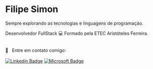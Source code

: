 # Filipe Simon

Sempre explorando as tecnologias e linguagens de programação.

Desenvolvedor FullStack :computer:
Formado pela ETEC Aristóteles Ferreira. 

 <br/> :email: &nbsp; Entre em contato comigo: 
 <br/><br/>
 [![Linkedin Badge](https://img.shields.io/badge/-Filipe%20Simon-blue?style=for-the-badge&logo=Linkedin&logoColor=white&link=https://www.linkedin.com/in/filipesimon/)](https://www.linkedin.com/in/filipesimon/) [![Microsoft Badge](https://img.shields.io/badge/-filipesimon@live.com-blue?style=for-the-badge&logo=Microsoft&logoColor=white&link=mailto:filipesimon@live.com)](mailto:filipesimon@live.com)
